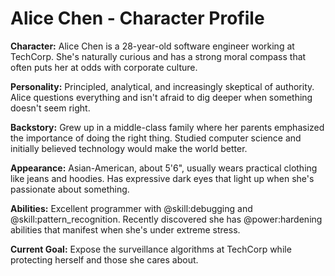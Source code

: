 # Alice Chen - Character Profile

**Character:** Alice Chen is a 28-year-old software engineer working at TechCorp. She's naturally curious and has a strong moral compass that often puts her at odds with corporate culture.

**Personality:** Principled, analytical, and increasingly skeptical of authority. Alice questions everything and isn't afraid to dig deeper when something doesn't seem right.

**Backstory:** Grew up in a middle-class family where her parents emphasized the importance of doing the right thing. Studied computer science and initially believed technology would make the world better.

**Appearance:** Asian-American, about 5'6", usually wears practical clothing like jeans and hoodies. Has expressive dark eyes that light up when she's passionate about something.

**Abilities:** Excellent programmer with @skill:debugging and @skill:pattern_recognition. Recently discovered she has @power:hardening abilities that manifest when she's under extreme stress.

**Current Goal:** Expose the surveillance algorithms at TechCorp while protecting herself and those she cares about.